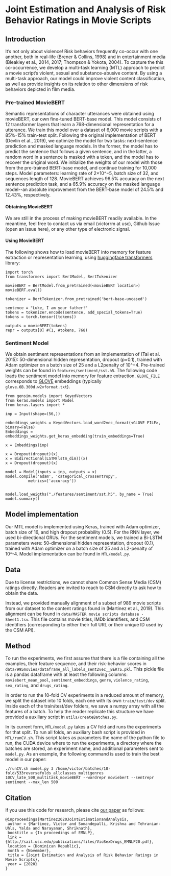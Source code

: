 # Joint Estimation and Analysis of Risk Behavior Ratings in Movie Scripts

## Introduction
It’s not only about violence! Risk behaviors frequently co-occur with one another, both in real-life (Brener & Collins, 1998) and in entertainment media (Bleakley et al., 2014, 2017; Thompson & Yokota, 2004).
To capture the this co-occurrence, we develop a multi-task learning (MTL) approach to predict a movie script’s violent, sexual and substance-abusive content.
By using a multi-task approach, our model could improve violent content classification, as well as provide insights on its relation to other dimensions of risk behaviors depicted in film media.


### Pre-trained MovieBERT
Semantic representations of character utterances were obtained using movieBERT, our own fine-tuned BERT-base model.
This model consists of 12 transformer layers that learn a 768-dimensional representation for a utterance. We train this model over a dataset of 6,000 movie scripts with a 85%-15% train-test split.
Following the original implementation of BERT (Devlin et al., 2019), we optimize the model for two tasks: next-sentence prediction and masked language models.
In the former, the model has to predict the sentence that follows a given sentence, and in the latter, a random word in a sentence is masked with a token, and the model has to recover the original word.
We initialize the weights of our model with those from the pre-trained BERT-base model, and continue training for 10,000 steps.
Model parameters: learning rate of 2×10^−5, batch size of 32, and sequences length of 128.
MovieBERT achieves 96.5% accuracy on the next sentence prediction task, and a 65.9% accuracy on the masked language model--an absolute improvement from the BERT-base model of 24.5% and 12.43%, respectively.

#### Obtaining MovieBERT
We are still in the process of making movieBERT readily available. In the meantime, feel free to contact us via email (victorrm at usc), Github Issue (open an issue here), or any other type of electronic signal.

#### Using MovieBERT
The following shows how to load movieBERT into memory for feature extraction or representation learning, using [huggingface transformers](https://huggingface.co/transformers/) library:

```
import torch
from transformers import BertModel, BertTokenizer

movieBERT = BertModel.from_pretrained(<movieBERT location>)
movieBERT.eval()

tokenizer = BertTokenizer.from_pretrained('bert-base-uncased')

sentence = "Luke, I am your father!"
tokens = tokenizer.encode(sentence, add_special_tokens=True)
tokens = torch.tensor([tokens])

outputs = movieBERT(tokens)
repr = outputs[0] #(1, #tokens, 768)
```

### Sentiment Model
We obtain sentiment representations from an implementation of (Tai et al. 2015): 50-dimensional hidden representation, dropout (p=0.1), trained with Adam optimizer on a batch size of 25 and a L2penalty of 10^−4.
Pre-trained weights can be found in `features/sentiment/sst.h5`. The following code loads the sentiment model into memory for feature extraction. `GLOVE_FILE` corresponds to [GLOVE]() embeddings (typically `glove.6B.300d.w2vformat.txt`).

```
from gensim.models import KeyedVectors
from keras.models import Model
from keras.layers import *

inp = Input(shape=(56,))

embeddings_weights = KeyedVectors.load_word2vec_format(<GLOVE FILE>, binary=False)
Embeddings =  embeddings_weights.get_keras_embedding(train_embeddings=True)

x = Embeddings(inp)

x = Dropout(dropout)(x)
x = Bidirectional(LSTM(lstm_dim))(x)
x = Dropout(dropout)(x)

model = Model(inputs = inp, outputs = x)
model.compile('adam', 'categorical_crossentropy',
          metrics=['accuracy'])


model.load_weigths("./features/sentiment/sst.h5", by_name = True)
model.summary()
```

## Model implementation
Our MTL model is implemented using Keras, trained with Adam optimizer, batch size of 16, and high dropout probability (0.5).
For the RNN layer, we used bi-directional GRUs.
For the sentiment models, we trained a Bi-LSTM parameters were: 50-dimensional hidden representation, dropout (0.1), trained with Adam optimizer on a batch size of 25 and a L2-penalty of 10^-4.
Model implementation can be found in `MTL/model.py`.

## Data
Due to license restrictions, we cannot share Common Sense Media (CSM) ratings directly.
Readers are invited to reach to CSM directly to ask how to obtain the data.

Instead, we provided manually alignment of a subset of 989 movie scripts from our dataset to the content ratings found in (Martinez et al., 2019).
This alignment can be found in `data/MASTER movie scripts database - Sheet1.tsv`.
This file contains movie titles, IMDb identifiers, and CSM identifiers (corresponding to either their full URL or their unique ID used by the CSM API).

## Method
To run the experiments, we first assume that there is a file containing all the examples, their feature sequence, and their risk-behavior scores in `data/995movies/dataframe_all_labels_sent2vec__BERTS.pkl`. This pickle file is a pandas dataframe with at least the following columns: `moviebert_mean_pool`, `sentiment_embeddings`, `genre`, `violence_rating`, `sex_rating`, and `drugs_rating`.

In order to run the 10-fold CV experiments in a reduced amount of memory, we split the dataset into 10 folds, each one with its own `train/test/dev` split.
Inside each of the train/test/dev folders, we save a numpy array with all the features of a batch. To help the reader replicate this structure we have provided a auxiliary script in `utils/createBatches.py`.

In its current form, `MTL/model.py` takes a CV fold and runs the experiments for that split. To run all folds, an auxiliary bash script is provided in `MTL/runCV.sh`. This script takes as parameters the name of the python file to run, the CUDA device where to run the experiments, a directory where the batches are stored, an experiment name, and additional parameters sent to `model.py`. As an example, the following command is used to train the best model in our paper:

```
./runCV.sh model.py 3 /home/victor/batches/10-fold/533reversefolds_allclasses_multigenres 10CV_late_500_multitask_movieBERT --wordrepr moviebert --sentrepr sentiment --max_len 500
```


## Citation
If you use this code for research, please cite [our paper](http://sail.usc.edu/publications/files/VioSexDrugs_EMNLP20.pdf) as follows:
```
@inproceedings{Martinez2020JointEstimationandAnalysis,
 author = {Martinez, Victor and Somandepalli, Krishna and Tehranian-Uhls, Yalda and Narayanan, Shriknath},
 booktitle = {In proceedings of EMNLP},
 link = {http://sail.usc.edu/publications/files/VioSexDrugs_EMNLP20.pdf},
 location = {Dominican Republic},
 month = {November},
 title = {Joint Estimation and Analysis of Risk Behavior Ratings in Movie Scripts},
 year = {2020}
}
```

